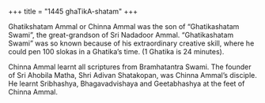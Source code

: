+++
title = "1445 ghaTikA-shatam"
+++



Ghatikshatam Ammal or Chinna Ammal was the son of “Ghatikashatam Swami”, the great-grandson of Sri Nadadoor Ammal. “Ghatikashatam Swami” was so known because of his extraordinary creative skill, where he could pen 100 slokas in a Ghatika’s time. (1 Ghatika is 24 minutes).

Chinna Ammal learnt all scriptures from Bramhatantra Swami. The founder of Sri Ahobila Matha, Shri Adivan Shatakopan, was Chinna Ammal’s disciple. He learnt Sribhashya, Bhagavadvishaya and Geetabhashya at the feet of Chinna Ammal.
